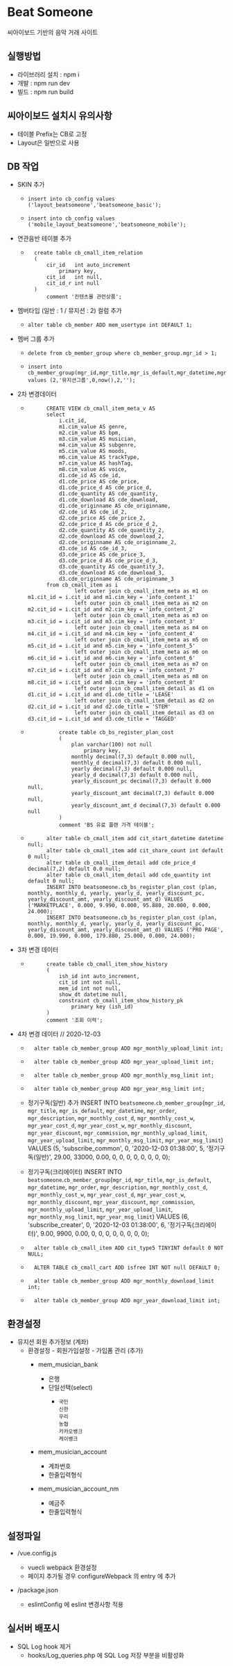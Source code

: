 Beat Someone
============

씨아이보드 기반의 음악 거래 사이트

## 실행방법

* 라이브러리 설치 : npm i
* 개발 : npm run dev
* 빌드 : npm run build

## 씨아이보드 설치시 유의사항
* 테이블 Prefix는 CB로 고정
* Layout은 일반으로 사용

## DB 작업
* SKIN 추가
    *     insert into cb_config values ('layout_beatsomeone','beatsomeone_basic');
    *     insert into cb_config values ('mobile_layout_beatsomeone','beatsomeone_mobile');
    
* 연관음반 테이블 추가
    *       create table cb_cmall_item_relation
            (
                cir_id   int auto_increment
                    primary key,
                cit_id   int null,
                cit_id_r int null
            )
                comment '컨텐츠몰 관련상품';

* 멤버타입 (일반 : 1 / 뮤지션 : 2) 컬럼 추가
    *     alter table cb_member ADD mem_usertype int DEFAULT 1;
    
* 멤버 그룹 추가
    *     delete from cb_member_group where cb_member_group.mgr_id > 1;
    *     insert into cb_member_group(mgr_id,mgr_title,mgr_is_default,mgr_datetime,mgr_order,mgr_description) values (2,'뮤지션그룹',0,now(),2,'');

* 2차 변경데이터
    *       	CREATE VIEW cb_cmall_item_meta_v AS
            	select
            	    i.cit_id,
            	    m1.cim_value AS genre,
            	    m2.cim_value AS bpm,
            	    m3.cim_value AS musician,
            	    m4.cim_value AS subgenre,
            	    m5.cim_value AS moods,
            	    m6.cim_value AS trackType,
            	    m7.cim_value AS hashTag,
            	    m8.cim_value AS voice,
            	    d1.cde_id AS cde_id,
            	    d1.cde_price AS cde_price,
            	    d1.cde_price_d AS cde_price_d,
            	    d1.cde_quantity AS cde_quantity,
            	    d1.cde_download AS cde_download,
            	    d1.cde_originname AS cde_originname,
            	    d2.cde_id AS cde_id_2,
            	    d2.cde_price AS cde_price_2,
            	    d2.cde_price_d AS cde_price_d_2,
            	    d2.cde_quantity AS cde_quantity_2,
            	    d2.cde_download AS cde_download_2,
            	    d2.cde_originname AS cde_originname_2,
            	    d3.cde_id AS cde_id_3,
            	    d3.cde_price AS cde_price_3,
            	    d3.cde_price_d AS cde_price_d_3,
            	    d3.cde_quantity AS cde_quantity_3,
            	    d3.cde_download AS cde_download_3,
            	    d3.cde_originname AS cde_originname_3
            	from cb_cmall_item as i
            	         left outer join cb_cmall_item_meta as m1 on m1.cit_id = i.cit_id and m1.cim_key = 'info_content_1'
            	         left outer join cb_cmall_item_meta as m2 on m2.cit_id = i.cit_id and m2.cim_key = 'info_content_2'
            	         left outer join cb_cmall_item_meta as m3 on m3.cit_id = i.cit_id and m3.cim_key = 'info_content_3'
            	         left outer join cb_cmall_item_meta as m4 on m4.cit_id = i.cit_id and m4.cim_key = 'info_content_4'
            	         left outer join cb_cmall_item_meta as m5 on m5.cit_id = i.cit_id and m5.cim_key = 'info_content_5'
            	         left outer join cb_cmall_item_meta as m6 on m6.cit_id = i.cit_id and m6.cim_key = 'info_content_6'
            	         left outer join cb_cmall_item_meta as m7 on m7.cit_id = i.cit_id and m7.cim_key = 'info_content_7'
            	         left outer join cb_cmall_item_meta as m8 on m8.cit_id = i.cit_id and m8.cim_key = 'info_content_8'
            	         left outer join cb_cmall_item_detail as d1 on d1.cit_id = i.cit_id and d1.cde_title = 'LEASE'
            	         left outer join cb_cmall_item_detail as d2 on d2.cit_id = i.cit_id and d2.cde_title = 'STEM'
            	         left outer join cb_cmall_item_detail as d3 on d3.cit_id = i.cit_id and d3.cde_title = 'TAGGED'

    *           	create table cb_bs_register_plan_cost
                	(
                		plan varchar(100) not null
                			primary key,
                		monthly decimal(7,3) default 0.000 null,
                		monthly_d decimal(7,3) default 0.000 null,
                		yearly decimal(7,3) default 0.000 null,
                		yearly_d decimal(7,3) default 0.000 null,
                		yearly_discount_pc decimal(7,3) default 0.000 null,
                		yearly_discount_amt decimal(7,3) default 0.000 null,
                		yearly_discount_amt_d decimal(7,3) default 0.000 null
                	)
                	comment 'BS 유료 플랜 가격 테이블';
    
    *       	alter table cb_cmall_item add cit_start_datetime datetime null;
            	alter table cb_cmall_item add cit_share_count int default 0 null;
                alter table cb_cmall_item_detail add cde_price_d decimal(7,2) default 0.0 null;
                alter table cb_cmall_item_detail add cde_quantity int default 0 null;
                INSERT INTO beatsomeone.cb_bs_register_plan_cost (plan, monthly, monthly_d, yearly, yearly_d, yearly_discount_pc, yearly_discount_amt, yearly_discount_amt_d) VALUES ('MARKETPLACE', 0.000, 9.990, 0.000, 95.880, 20.000, 0.000, 24.000);
                INSERT INTO beatsomeone.cb_bs_register_plan_cost (plan, monthly, monthly_d, yearly, yearly_d, yearly_discount_pc, yearly_discount_amt, yearly_discount_amt_d) VALUES ('PRO PAGE', 0.000, 19.990, 0.000, 179.880, 25.000, 0.000, 24.000);

* 3차 변경 데이터               
    *           create table cb_cmall_item_show_history
                (
                    ish_id int auto_increment,
                    cit_id int not null,
                    mem_id int not null,
                    show_dt datetime null,
                    constraint cb_cmall_item_show_history_pk
                        primary key (ish_id)
                )
                comment '조회 이력';

* 4차 변경 데이터 // 2020-12-03

	*		alter table cb_member_group ADD mgr_monthly_upload_limit int;
	*		alter table cb_member_group ADD mgr_year_upload_limit int;
	*		alter table cb_member_group ADD mgr_monthly_msg_limit int;
	*		alter table cb_member_group ADD mgr_year_msg_limit int;

    *   정기구독(일반) 추가
		INSERT INTO `beatsomeone`.`cb_member_group`(`mgr_id`, `mgr_title`, `mgr_is_default`, `mgr_datetime`, `mgr_order`, `mgr_description`,
		 `mgr_monthly_cost_d`, `mgr_monthly_cost_w`, `mgr_year_cost_d`, `mgr_year_cost_w`, `mgr_monthly_discount`, `mgr_year_discount`, `mgr_commission`,
		 `mgr_monthly_upload_limit`, `mgr_year_upload_limit`, `mgr_monthly_msg_limit`, `mgr_year_msg_limit`) 
		 VALUES (5, 'subscribe_common', 0, '2020-12-03 01:38:00', 5, '정기구독(일반)', 29.00, 33000, 0.00, 0, 0, 0, 0, 0, 0, 0, 0);

	*	정기구독(크리에이터)
		INSERT INTO `beatsomeone`.`cb_member_group`(`mgr_id`, `mgr_title`, `mgr_is_default`, `mgr_datetime`, `mgr_order`, `mgr_description`, 
		`mgr_monthly_cost_d`, `mgr_monthly_cost_w`, `mgr_year_cost_d`, `mgr_year_cost_w`, `mgr_monthly_discount`, `mgr_year_discount`, `mgr_commission`, 
		`mgr_monthly_upload_limit`, `mgr_year_upload_limit`, `mgr_monthly_msg_limit`, `mgr_year_msg_limit`) 
		VALUES (6, 'subscribe_creater', 0, '2020-12-03 01:38:00', 6, '정기구독(크리에이터)', 9.00, 9900, 0.00, 0, 0, 0, 0, 0, 0, 0, 0);

	*		alter table cb_cmall_item ADD cit_type5 TINYINT default 0 NOT NULL;
	*		ALTER TABLE cb_cmall_cart ADD isfree INT NOT null DEFAULT 0;

	*		alter table cb_member_group ADD mgr_monthly_download_limit int;
	*		alter table cb_member_group ADD mgr_year_download_limit int;

## 환경설정
* 뮤지션 회원 추가정보 (계좌)
    * 환경설정 - 회원가입설정 - 가입폼 관리 (추가)
        * mem_musician_bank
            * 은행
          	* 단일선택(select)
          	    *     국민
                      신한
          		      우리
          		      농협
          		      카카오뱅크
                      케이뱅크
                      
        * mem_musician_account
            * 계좌번호
            * 한줄입력형식
            
        * mem_musician_account_nm
            * 예금주
            * 한줄입력형식
            
      
## 설정파일
* /vue.config.js
    * vuecli webpack 환경설정
    * 페이지 추가될 경우 configureWebpack 의 entry 에 추가
    
* /package.json
    * eslintConfig 에 eslint 변경사항 적용

## 실서버 배포시
* SQL Log hook 제거
    * hooks/Log_queries.php 에 SQL Log 저장 부분을 비활성화 
